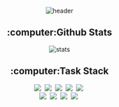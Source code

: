 <!--![header](https://capsule-render.vercel.app/api?type=wave&color=auto&height=300&section=header&text=capsule%20render&fontSize=90)-->
<!-- desc=Only%20Use%20Text -->
<p align="center">
  <img src="https://capsule-render.vercel.app/api?type=transparent&fontColor=EAEAEA&text=Ah-Yeon%20Kim&height=150&fontSize=60&descAlignY=75&descAlign=60" alt="header" />
</p>

<p align="center">
  <h2 align="center">:computer:Github Stats</h2>
  <p align="center">
    <img src="https://github-readme-stats.vercel.app/api?username=zenzen-k&theme=dracula" alt="stats" />
  </p>
</p>

<p align="center">
  <h2 align="center">:computer:Task Stack</h2>
  <p align="center">
    <img src="https://img.shields.io/badge/-Spring-5D5D5D?logo=Spring&logoColor=white&style=for-the-badge"/>&nbsp;
    <img src="https://img.shields.io/badge/-SpringBoot-5D5D5D?logo=Spring&logoColor=white&style=for-the-badge"/>&nbsp;
    <img src="https://img.shields.io/badge/-Java-5D5D5D?logo=Java&logoColor=white&style=for-the-badge"/>&nbsp;
    <img src="https://img.shields.io/badge/-JavaScript-5D5D5D?logo=JavaScript&logoColor=white&style=for-the-badge"/>&nbsp;
    <img src="https://img.shields.io/badge/-jQuery-5D5D5D?logo=jQuery&logoColor=white&style=for-the-badge"/>&nbsp;
      <br>
    <img src="https://img.shields.io/badge/-HTML5-5D5D5D?logo=HTML5&logoColor=white&style=for-the-badge"/>&nbsp;
    <img src="https://img.shields.io/badge/-CSS3-5D5D5D?logo=CSS3&logoColor=white&style=for-the-badge"/>&nbsp;
    <img src="https://img.shields.io/badge/-Bootstrap 4-5D5D5D?logo=Bootstrap&logoColor=white&style=for-the-badge"/>&nbsp;
    <img src="https://img.shields.io/badge/-Oracle-5D5D5D?logo=Oracle&logoColor=white&style=for-the-badge"/>&nbsp;
  </p>
</p>




<!--
**zenzen-k/zenzen-k** is a ✨ _special_ ✨ repository because its `README.md` (this file) appears on your GitHub profile.

Here are some ideas to get you started:

- 🔭 I’m currently working on ...
- 🌱 I’m currently learning ...
- 👯 I’m looking to collaborate on ...
- 🤔 I’m looking for help with ...
- 💬 Ask me about ...
- 📫 How to reach me: ...
- 😄 Pronouns: ...
- ⚡ Fun fact: ...
-->
